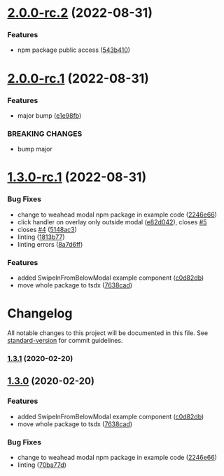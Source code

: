 # [2.0.0-rc.2](https://github.com/weahead/react-customizable-modal/compare/v2.0.0-rc.1...v2.0.0-rc.2) (2022-08-31)


### Features

* npm package public access ([543b410](https://github.com/weahead/react-customizable-modal/commit/543b410eb6427724a3d2358788833a5723e017a0))

# [2.0.0-rc.1](https://github.com/weahead/react-customizable-modal/compare/v1.3.0-rc.1...v2.0.0-rc.1) (2022-08-31)


### Features

* major bump ([e1e98fb](https://github.com/weahead/react-customizable-modal/commit/e1e98fb18de5dba2b6a7b9bd272199bf4b3cae07))


### BREAKING CHANGES

* bump major

# [1.3.0-rc.1](https://github.com/weahead/react-customizable-modal/compare/v1.2.1...v1.3.0-rc.1) (2022-08-31)


### Bug Fixes

* change to weahead modal npm package in example code ([2246e66](https://github.com/weahead/react-customizable-modal/commit/2246e6650dca094bbd79d4b3000c478b337667e5))
* click handler on overlay only outside modal ([e82d042](https://github.com/weahead/react-customizable-modal/commit/e82d042add1f3007182108e86905d4283b66bda0)), closes [#5](https://github.com/weahead/react-customizable-modal/issues/5)
* closes [#4](https://github.com/weahead/react-customizable-modal/issues/4) ([5148ac3](https://github.com/weahead/react-customizable-modal/commit/5148ac3e53b571118137a05c22beba4386421a9a))
* linting ([1813b77](https://github.com/weahead/react-customizable-modal/commit/1813b775697fc06110f6cf4fe0ff948e7bd05387))
* linting errors ([8a7d6ff](https://github.com/weahead/react-customizable-modal/commit/8a7d6ff00c493a7c2b83ca1a8a78cafd2c8c6d87))


### Features

* added SwipeInFromBelowModal example component ([c0d82db](https://github.com/weahead/react-customizable-modal/commit/c0d82dbc4af14aa598b71b4819d71c9737e2acf5))
* move whole package to tsdx ([7638cad](https://github.com/weahead/react-customizable-modal/commit/7638cad6ecddf266a41e848ee2306b75ea64dada))

# Changelog

All notable changes to this project will be documented in this file. See [standard-version](https://github.com/conventional-changelog/standard-version) for commit guidelines.

### [1.3.1](https://github.com/weahead/react-customizable-modal/compare/v1.3.0...v1.3.1) (2020-02-20)

## [1.3.0](https://github.com/weahead/react-customizable-modal/compare/v1.2.1...v1.3.0) (2020-02-20)


### Features

* added SwipeInFromBelowModal example component ([c0d82db](https://github.com/weahead/react-customizable-modal/commit/c0d82dbc4af14aa598b71b4819d71c9737e2acf5))
* move whole package to tsdx ([7638cad](https://github.com/weahead/react-customizable-modal/commit/7638cad6ecddf266a41e848ee2306b75ea64dada))


### Bug Fixes

* change to weahead modal npm package in example code ([2246e66](https://github.com/weahead/react-customizable-modal/commit/2246e6650dca094bbd79d4b3000c478b337667e5))
* linting ([70ba77d](https://github.com/weahead/react-customizable-modal/commit/70ba77d7e39206ca90f456191c30e37f281b2c83))
